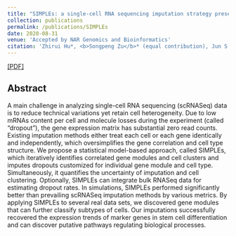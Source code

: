 ```yaml
---
title: "SIMPLEs: a single-cell RNA sequencing imputation strategy preserving gene modules and cell clusters variation"
collection: publications
permalink: /publications/SIMPLEs
date: 2020-08-31
venue: 'Accepted by NAR Genomics and Bioinformatics'
citation: 'Zhirui Hu*, <b>Songpeng Zu</b>* (equal contribution), Jun S. Liu. <i>bioRxiv 2020</i>'
---
```


[[PDF]](https://www.biorxiv.org/content/10.1101/2020.01.13.904649v1.full.pdf)

## Abstract
A main challenge in analyzing single-cell RNA sequencing (scRNASeq) data is to reduce technical variations yet retain cell heterogeneity. Due to low mRNAs content per cell and molecule losses during the experiment (called “dropout”), the gene expression matrix has substantial zero read counts. Existing imputation methods either treat each cell or each gene identically and independently, which oversimplifies the gene correlation and cell type structure. We propose a statistical model-based approach, called SIMPLEs, which iteratively identifies correlated gene modules and cell clusters and imputes dropouts customized for individual gene module and cell type. Simultaneously, it quantifies the uncertainty of imputation and cell clustering. Optionally, SIMPLEs can integrate bulk RNASeq data for estimating dropout rates. In simulations, SIMPLEs performed significantly better than prevailing scRNASeq imputation methods by various metrics. By applying SIMPLEs to several real data sets, we discovered gene modules that can further classify subtypes of cells. Our imputations successfully recovered the expression trends of marker genes in stem cell differentiation and can discover putative pathways regulating biological processes.
